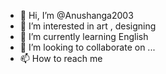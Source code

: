 - 👋 Hi, I’m @Anushanga2003
- 👀 I’m interested in art , designing 
- 🌱 I’m currently learning English 
- 💞️ I’m looking to collaborate on ...
- 📫 How to reach me 

<!---
Anushanga2003/Anushanga2003 is a ✨ special ✨ repository because its `README.md` (this file) appears on your GitHub profile.
You can click the Preview link to take a look at your changes.
--->
